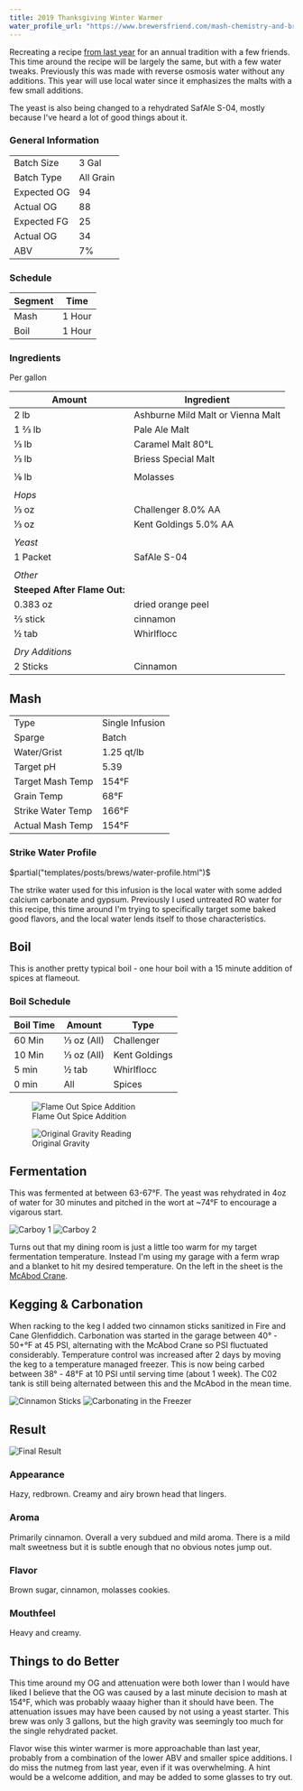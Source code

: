 ```yaml
---
title: 2019 Thanksgiving Winter Warmer
water_profile_url: "https://www.brewersfriend.com/mash-chemistry-and-brewing-water-calculator/?id=5DGFQXY"
---
```


Recreating a recipe
[from last year](./2019-02-17-thanksgiving-winter-warmer.html) for an annual
tradition with a few friends. This time around the recipe will be largely
the same, but with a few water tweaks. Previously this was made with reverse
osmosis water without any additions. This year will use local water since
it emphasizes the malts with a few small additions.

The yeast is also being changed to a rehydrated SafAle S-04, mostly because
I've heard a lot of good things about it.

### General Information

|             |           |
|-------------|-----------|
| Batch Size  | 3 Gal     |
| Batch Type  | All Grain |
| Expected OG | 94        |
| Actual OG   | 88        |
| Expected FG | 25        |
| Actual OG   | 34        |
| ABV         | 7%        |

### Schedule

| Segment | Time   |
|-|-|
| Mash    | 1 Hour |
| Boil    | 1 Hour |

### Ingredients

Per gallon

| Amount                       | Ingredient                        |
|------------------------------|-----------------------------------|
| 2 lb                         | Ashburne Mild Malt or Vienna Malt |
| 1 &frac23; lb                | Pale Ale Malt                     |
| &frac13; lb                  | Caramel Malt 80&deg;L             |
| &frac13; lb                  | Briess Special Malt               |
|                              |                                   |
| ⅑ lb                         | Molasses                          |
|                              |                                   |
| _Hops_                       |                                   |
| &frac13; oz                  | Challenger 8.0% AA                |
| &frac13; oz                  | Kent Goldings 5.0% AA             |
|                              |                                   |
| _Yeast_                      |                                   |
| 1 Packet                     | SafAle S-04                       |
|                              |                                   |
| _Other_                      |                                   |
| **Steeped After Flame Out:** |                                   |
| 0.383 oz                     | dried orange peel                 |
| &frac23; stick               | cinnamon                          |
| &frac12; tab                 | Whirlflocc                        |
|                              |                                   |
| _Dry Additions_              |                                   |
| 2 Sticks                     | Cinnamon |

## Mash

| | |
|-|-|
| Type | Single Infusion |
| Sparge | Batch |
| Water/Grist | 1.25 qt/lb |
| Target pH | 5.39 |
| Target Mash Temp | 154&deg;F |
| Grain Temp | 68&deg;F 
| Strike Water Temp | 166&deg;F |
| Actual Mash Temp | 154&deg;F |

### Strike Water Profile

$partial("templates/posts/brews/water-profile.html")$

The strike water used for this infusion is the local water with some added
calcium carbonate and gypsum. Previously I used untreated RO water
for this recipe, this time around I'm trying to specifically target some baked
good flavors, and the local water lends itself to those characteristics.

## Boil

This is another pretty typical boil - one hour boil with a 15 minute addition
of spices at flameout.

### Boil Schedule

| Boil Time | Amount            | Type          |
|-----------|-------------------|---------------|
| 60 Min    | &frac13; oz (All) | Challenger    |
| 10 Min    | &frac13; oz (All) | Kent Goldings |
| 5 min     | &frac12; tab      | Whirlflocc    |
| 0 min     | All               | Spices        |

<div class="grid-container">
  <figure>
  <img src="/images/posts/brews/2019-10-25-2019-thanksgiving-winter-warmer/flameout.jpg" alt="Flame Out Spice Addition">
  <figcaption>Flame Out Spice Addition</figcaption>
  </figure>
  <figure>
  <img src="/images/posts/brews/2019-10-25-2019-thanksgiving-winter-warmer/og.jpg" alt="Original Gravity Reading">
  <figcaption>Original Gravity</figcaption>
  </figure>
</div>

## Fermentation

This was fermented at between 63-67&deg;F. The yeast was rehydrated in
4oz of water for 30 minutes and pitched in the wort at ~74&deg;F to encourage
a vigarous start. 

<div class="grid-container">
  <img src="/images/posts/brews/2019-10-25-2019-thanksgiving-winter-warmer/ferm_1.jpg" alt="Carboy 1">
  <img src="/images/posts/brews/2019-10-25-2019-thanksgiving-winter-warmer/ferm_2.jpg" alt="Carboy 2">
</div>

Turns out that my dining room is just a little too warm for my target
fermentation temperature. Instead I'm using my garage with a ferm wrap and a
blanket to hit my desired temperature. On the left in the sheet is the
[McAbod Crane](./2019-10-25-mcabod-crane.html).

## Kegging & Carbonation

When racking to the keg I added two cinnamon sticks sanitized in Fire and Cane
Glenfiddich. Carbonation was started in the garage between 40&deg; - 50+&deg;F at
45 PSI, alternating with the McAbod Crane so PSI fluctuated considerably.
Temperature control was increased after 2 days by moving the keg to a temperature
managed freezer. This is now being carbed between 38&deg; - 48&deg;F at 10 PSI
until serving time (about 1 week). The C02 tank is still being alternated between
this and the McAbod in the mean time.

<div class="grid-container">
  <img src="/images/posts/brews/2019-10-25-2019-thanksgiving-winter-warmer/sticks.jpg" alt="Cinnamon Sticks">
  <img src="/images/posts/brews/2019-10-25-2019-thanksgiving-winter-warmer/carb1.jpg" alt="Carbonating in the Freezer">
</div>

## Result

<img src="/images/posts/brews/2019-10-25-2019-thanksgiving-winter-warmer/beer.jpg" alt="Final Result" class="brew-photo">

### Appearance

Hazy, redbrown. Creamy and airy brown head that lingers.

### Aroma

Primarily cinnamon. Overall a very subdued and mild aroma. There is a mild
malt sweetness but it is subtle enough that no obvious notes jump out.

### Flavor

Brown sugar, cinnamon, molasses cookies.

### Mouthfeel

Heavy and creamy.

## Things to do Better

This time around my OG and attenuation were both lower than I would have liked
I believe that the OG was caused by a last minute decision to mash at
154&deg;F, which was probably waaay higher than it should have been. The
attenuation issues may have been caused by not using a yeast starter. This brew
was only 3 gallons, but the high gravity was seemingly too much for the single
rehydrated packet.

Flavor wise this winter warmer is more approachable than last year, probably from
a combination of the lower ABV and smaller spice additions. I do miss the nutmeg
from last year, even if it was overwhelming. A hint would be a welcome addition,
and may be added to some glasses to try out.
